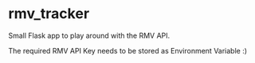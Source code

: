 # rmv_tracker
Small Flask app to play around with the RMV API.

The required RMV API Key needs to be stored as Environment Variable :)
